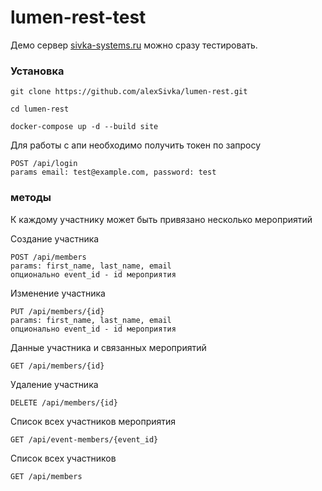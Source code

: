 # lumen-rest-test

Демо сервер [sivka-systems.ru](http://sivka-systems.ru/) можно сразу тестировать.


### Установка

```
git clone https://github.com/alexSivka/lumen-rest.git

cd lumen-rest

docker-compose up -d --build site
```

Для работы с апи необходимо получить токен по запросу

```
POST /api/login 
params email: test@example.com, password: test
```

### методы 

К каждому участнику может быть привязано несколько мероприятий

Создание участника

```
POST /api/members
params: first_name, last_name, email
опционально event_id - id мероприятия
```

Изменение участника

```
PUT /api/members/{id}
params: first_name, last_name, email
опционально event_id - id мероприятия
```

Данные участника и связанных мероприятий

```
GET /api/members/{id}
```

Удаление участника

```
DELETE /api/members/{id}
```

Список всех участников мероприятия

```
GET /api/event-members/{event_id}
```

Список всех участников

```
GET /api/members
```